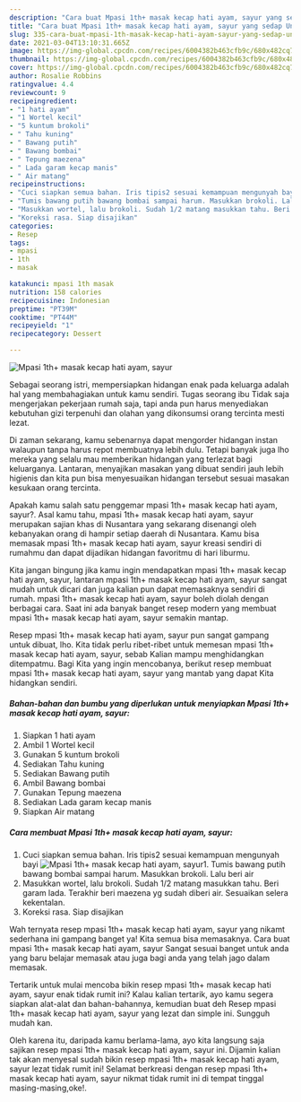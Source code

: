 ```yaml
---
description: "Cara buat Mpasi 1th+ masak kecap hati ayam, sayur yang sedap Untuk Jualan"
title: "Cara buat Mpasi 1th+ masak kecap hati ayam, sayur yang sedap Untuk Jualan"
slug: 335-cara-buat-mpasi-1th-masak-kecap-hati-ayam-sayur-yang-sedap-untuk-jualan
date: 2021-03-04T13:10:31.665Z
image: https://img-global.cpcdn.com/recipes/6004382b463cfb9c/680x482cq70/mpasi-1th-masak-kecap-hati-ayam-sayur-foto-resep-utama.jpg
thumbnail: https://img-global.cpcdn.com/recipes/6004382b463cfb9c/680x482cq70/mpasi-1th-masak-kecap-hati-ayam-sayur-foto-resep-utama.jpg
cover: https://img-global.cpcdn.com/recipes/6004382b463cfb9c/680x482cq70/mpasi-1th-masak-kecap-hati-ayam-sayur-foto-resep-utama.jpg
author: Rosalie Robbins
ratingvalue: 4.4
reviewcount: 9
recipeingredient:
- "1 hati ayam"
- "1 Wortel kecil"
- "5 kuntum brokoli"
- " Tahu kuning"
- " Bawang putih"
- " Bawang bombai"
- " Tepung maezena"
- " Lada garam kecap manis"
- " Air matang"
recipeinstructions:
- "Cuci siapkan semua bahan. Iris tipis2 sesuai kemampuan mengunyah bayi"
- "Tumis bawang putih bawang bombai sampai harum. Masukkan brokoli. Lalu beri air"
- "Masukkan wortel, lalu brokoli. Sudah 1/2 matang masukkan tahu. Beri garam lada. Terakhir beri maezena yg sudah diberi air. Sesuaikan selera kekentalan."
- "Koreksi rasa. Siap disajikan"
categories:
- Resep
tags:
- mpasi
- 1th
- masak

katakunci: mpasi 1th masak 
nutrition: 158 calories
recipecuisine: Indonesian
preptime: "PT39M"
cooktime: "PT44M"
recipeyield: "1"
recipecategory: Dessert

---
```



![Mpasi 1th+ masak kecap hati ayam, sayur](https://img-global.cpcdn.com/recipes/6004382b463cfb9c/680x482cq70/mpasi-1th-masak-kecap-hati-ayam-sayur-foto-resep-utama.jpg)

Sebagai seorang istri, mempersiapkan hidangan enak pada keluarga adalah hal yang membahagiakan untuk kamu sendiri. Tugas seorang ibu Tidak saja mengerjakan pekerjaan rumah saja, tapi anda pun harus menyediakan kebutuhan gizi terpenuhi dan olahan yang dikonsumsi orang tercinta mesti lezat.

Di zaman  sekarang, kamu sebenarnya dapat mengorder hidangan instan walaupun tanpa harus repot membuatnya lebih dulu. Tetapi banyak juga lho mereka yang selalu mau memberikan hidangan yang terlezat bagi keluarganya. Lantaran, menyajikan masakan yang dibuat sendiri jauh lebih higienis dan kita pun bisa menyesuaikan hidangan tersebut sesuai masakan kesukaan orang tercinta. 



Apakah kamu salah satu penggemar mpasi 1th+ masak kecap hati ayam, sayur?. Asal kamu tahu, mpasi 1th+ masak kecap hati ayam, sayur merupakan sajian khas di Nusantara yang sekarang disenangi oleh kebanyakan orang di hampir setiap daerah di Nusantara. Kamu bisa memasak mpasi 1th+ masak kecap hati ayam, sayur kreasi sendiri di rumahmu dan dapat dijadikan hidangan favoritmu di hari liburmu.

Kita jangan bingung jika kamu ingin mendapatkan mpasi 1th+ masak kecap hati ayam, sayur, lantaran mpasi 1th+ masak kecap hati ayam, sayur sangat mudah untuk dicari dan juga kalian pun dapat memasaknya sendiri di rumah. mpasi 1th+ masak kecap hati ayam, sayur boleh diolah dengan berbagai cara. Saat ini ada banyak banget resep modern yang membuat mpasi 1th+ masak kecap hati ayam, sayur semakin mantap.

Resep mpasi 1th+ masak kecap hati ayam, sayur pun sangat gampang untuk dibuat, lho. Kita tidak perlu ribet-ribet untuk memesan mpasi 1th+ masak kecap hati ayam, sayur, sebab Kalian mampu menghidangkan ditempatmu. Bagi Kita yang ingin mencobanya, berikut resep membuat mpasi 1th+ masak kecap hati ayam, sayur yang mantab yang dapat Kita hidangkan sendiri.

<!--inarticleads1-->

##### Bahan-bahan dan bumbu yang diperlukan untuk menyiapkan Mpasi 1th+ masak kecap hati ayam, sayur:

1. Siapkan 1 hati ayam
1. Ambil 1 Wortel kecil
1. Gunakan 5 kuntum brokoli
1. Sediakan  Tahu kuning
1. Sediakan  Bawang putih
1. Ambil  Bawang bombai
1. Gunakan  Tepung maezena
1. Sediakan  Lada garam kecap manis
1. Siapkan  Air matang




<!--inarticleads2-->

##### Cara membuat Mpasi 1th+ masak kecap hati ayam, sayur:

1. Cuci siapkan semua bahan. Iris tipis2 sesuai kemampuan mengunyah bayi
<img src="https://img-global.cpcdn.com/steps/54c77352b9dc28fc/160x128cq70/mpasi-1th-masak-kecap-hati-ayam-sayur-langkah-memasak-1-foto.jpg" alt="Mpasi 1th+ masak kecap hati ayam, sayur">1. Tumis bawang putih bawang bombai sampai harum. Masukkan brokoli. Lalu beri air
1. Masukkan wortel, lalu brokoli. Sudah 1/2 matang masukkan tahu. Beri garam lada. Terakhir beri maezena yg sudah diberi air. Sesuaikan selera kekentalan.
1. Koreksi rasa. Siap disajikan




Wah ternyata resep mpasi 1th+ masak kecap hati ayam, sayur yang nikamt sederhana ini gampang banget ya! Kita semua bisa memasaknya. Cara buat mpasi 1th+ masak kecap hati ayam, sayur Sangat sesuai banget untuk anda yang baru belajar memasak atau juga bagi anda yang telah jago dalam memasak.

Tertarik untuk mulai mencoba bikin resep mpasi 1th+ masak kecap hati ayam, sayur enak tidak rumit ini? Kalau kalian tertarik, ayo kamu segera siapkan alat-alat dan bahan-bahannya, kemudian buat deh Resep mpasi 1th+ masak kecap hati ayam, sayur yang lezat dan simple ini. Sungguh mudah kan. 

Oleh karena itu, daripada kamu berlama-lama, ayo kita langsung saja sajikan resep mpasi 1th+ masak kecap hati ayam, sayur ini. Dijamin kalian tak akan menyesal sudah bikin resep mpasi 1th+ masak kecap hati ayam, sayur lezat tidak rumit ini! Selamat berkreasi dengan resep mpasi 1th+ masak kecap hati ayam, sayur nikmat tidak rumit ini di tempat tinggal masing-masing,oke!.

